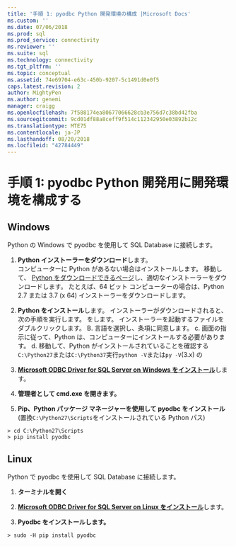 ```yaml
---
title: '手順 1: pyodbc Python 開発環境の構成 |Microsoft Docs'
ms.custom: ''
ms.date: 07/06/2018
ms.prod: sql
ms.prod_service: connectivity
ms.reviewer: ''
ms.suite: sql
ms.technology: connectivity
ms.tgt_pltfrm: ''
ms.topic: conceptual
ms.assetid: 74e69704-e63c-450b-9207-5c1491d0e0f5
caps.latest.revision: 2
author: MightyPen
ms.author: genemi
manager: craigg
ms.openlocfilehash: 7f588174ea80677066628cb3e756d7c38bd42fba
ms.sourcegitcommit: 9cd01df88a8ceff9f514c112342950e03892b12c
ms.translationtype: MTE75
ms.contentlocale: ja-JP
ms.lasthandoff: 08/20/2018
ms.locfileid: "42784449"
---
```

# <a name="step-1-configure-development-environment-for-pyodbc-python-development"></a>手順 1: pyodbc Python 開発用に開発環境を構成する

## <a name="windows"></a>Windows  
Python の Windows で pyodbc を使用して SQL Database に接続します。
  
1. **Python インストーラーをダウンロード**します。  
  コンピューターに Python があるない場合はインストールします。 移動して、 [Python をダウンロードできるページ](https://www.python.org/downloads/windows/)し、適切なインストーラーをダウンロードします。 たとえば、64 ビット コンピューターの場合は、Python 2.7 または 3.7 (x 64) インストーラーをダウンロードします。  
  
2. **Python をインストール**します。  インストーラーがダウンロードされると、次の手順を実行します。 をします。 インストーラーを起動するファイルをダブルクリックします。 B. 言語を選択し、条項に同意します。 c. 画面の指示に従って、Python は、コンピューターにインストールする必要があります。 d. 移動して、Python がインストールされていることを確認する`C:\Python27`または`C:\Python37`実行`python -V`または`py -V`(3.x) の 
      
3. [**Microsoft ODBC Driver for SQL Server on Windows をインストール**](../../odbc/windows/system-requirements-installation-and-driver-files.md#installing-microsoft-odbc-driver-for-sql-server)します。
  
4. **管理者として cmd.exe を開きます。**     

5. **Pip、Python パッケージ マネージャーを使用して pyodbc をインストール**(置換`C:\Python27\Scripts`をインストールされている Python パス)
```  
> cd C:\Python27\Scripts  
> pip install pyodbc  
```  

  
## <a name="linux"></a>Linux 
Python で pyodbc を使用して SQL Database に接続します。
  
1. **ターミナルを開く**  

2. [**Microsoft ODBC Driver for SQL Server on Linux をインストール**](../../odbc/linux-mac/installing-the-microsoft-odbc-driver-for-sql-server.md)します。

3.  **Pyodbc をインストールします。**  
```  
> sudo -H pip install pyodbc
```
